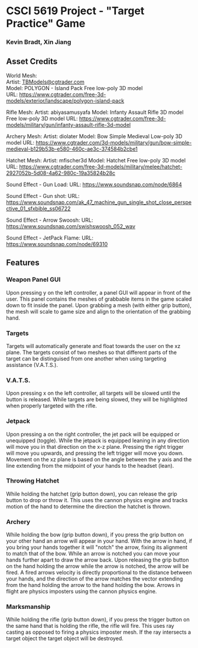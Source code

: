# CSCI 5619 Project - "Target Practice" Game
### Kevin Bradt, Xin Jiang

## Asset Credits
World Mesh:  
    Artist: TBModels@cgtrader.com  
    Model: POLYGON - Island Pack Free low-poly 3D model  
    URL: https://www.cgtrader.com/free-3d-models/exterior/landscape/polygon-island-pack  

Rifle Mesh:
    Artist: abiyasamusyafa
    Model: Infanty Assault Rifle 3D model Free low-poly 3D model
    URL: https://www.cgtrader.com/free-3d-models/military/gun/infanty-assault-rifle-3d-model

Archery Mesh:
    Artist: diolater
    Model: Bow Simple Medieval Low-poly 3D model
    URL: https://www.cgtrader.com/3d-models/military/gun/bow-simple-medieval-b129b53b-e580-460c-ae3c-374584b2cbe1

Hatchet Mesh:
    Artist: mfischer3d
    Model: Hatchet Free low-poly 3D model
    URL: https://www.cgtrader.com/free-3d-models/military/melee/hatchet-2927052b-5d08-4a62-980c-19a35824b28c

Sound Effect - Gun Load: 
    URL: https://www.soundsnap.com/node/6864

Sound Effect - Gun shot: 
    URL: https://www.soundsnap.com/ak_47_machine_gun_single_shot_close_perspective_01_sfxbible_ss06722

Sound Effect - Arrow Swoosh: 
    URL: https://www.soundsnap.com/swishswoosh_052_wav

Sound Effect - JetPack Flame: 
    URL: https://www.soundsnap.com/node/69310

## Features
### Weapon Panel GUI
Upon pressing y on the left controller, a panel GUI will appear in front of the user. This panel contains the meshes of grabbable items in the game scaled down to fit inside the panel. Upon grabbing a mesh (with either grip button), the mesh will scale to game size and align to the orientation of the grabbing hand.

### Targets
Targets will automatically generate and float towards the user on the xz plane. The targets consist of two meshes so that different parts of the target can be distinguised from one another when using targeting assistance (V.A.T.S.).

### V.A.T.S.
Upon pressing x on the left controller, all targets will be slowed until the button is released. While targets are being slowed, they will be highlighted when properly targeted with the rifle.

### Jetpack
Upon pressing a on the right controller, the jet pack will be equipped or unequipped (toggle). While the jetpack is equipped leaning in any direction will move you in that direction on the x-z plane. Pressing the right trigger will move you upwards, and pressing the left trigger will move you down. Movement on the xz plane is based on the angle between the y axis and the line extending from the midpoint of your hands to the headset (lean).

### Throwing Hatchet
While holding the hatchet (grip button down), you can release the grip button to drop or throw it. This uses the cannon physics engine and tracks motion of the hand to determine the direction the hatchet is thrown.

### Archery
While holding the bow (grip button down), if you press the grip button on your other hand an arrow will appear in your hand. With the arrow in hand, if you bring your hands together it will "notch" the arrow, fixing its alignment to match that of the bow. While an arrow is notched you can move your hands further apart to draw the arrow back. Upon releasing the grip button on the hand holding the arrow while the arrow is notched, the arrow will be fired. A fired arrows velocity is directly proportional to the distance between your hands, and the direction of the arrow matches the vector extending from the hand holding the arrow to the hand holding the bow. Arrows in flight are physics imposters using the cannon physics engine.

### Marksmanship
While holding the rifle (grip button down), if you press the trigger button on the same hand that is holding the rifle, the rifle will fire. This uses ray casting as opposed to firing a physics imposter mesh. If the ray intersects a target object the target object will be destroyed.
